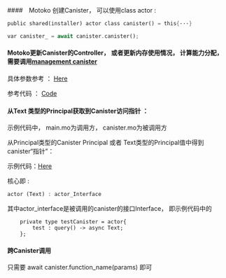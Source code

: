 ####　Motoko 创建Canister， 可以使用class actor : 

``` rust
public shared(installer) actor class canister() = this{···}
```

```rust
var canister_ = await canister.canister();
```

#### Motoko更新Canister的Controller， 或者更新内存使用情况， 计算能力分配， 需要调用[management canister](code.mo)

具体参数参考 ： [Here](https://sdk.dfinity.org/docs/interface-spec/index.html#ic-management-canister)

参考代码 ： [Code](https://github.com/Di-Box/Storage/blob/dfbb035fcd10c8580267c9e72c2d4622a2b7a88d/Container/src/Container/Container/Container.mo#L112)

#### 从Text 类型的Principal获取到Canister访问指针 ：

示例代码中， main.mo为调用方， canister.mo为被调用方

从Principal类型的Canister Principal 或者 Text类型的Principal值中得到canister“指针”：

示例代码：[Here](https://forum.dfinity.org/t/how-to-call-a-canister-by-using-canister-principal-in-a-canister/7386/3?u=c-b-elite)

核心即 :

```rust
actor (Text) : actor_Interface
```

其中actor_interface是被调用的canister的接口Interface， 即示例代码中的

```
    private type testCanister = actor{
        test : query() -> async Text;
    };
```

#### 跨Canister调用

只需要 await canister.function_name(params) 即可